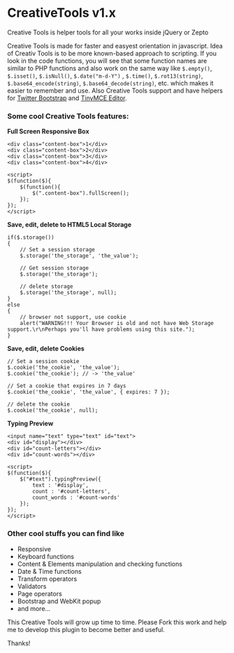 # CreativeTools v1.x
Creative Tools is helper tools for all your works inside jQuery or Zepto

Creative Tools is made for faster and easyest orientation in javascript. Idea of Creativ Tools is to be more known-based approach to scripting. If you look in the code functions, you will see that some function names are similar to PHP functions and also work on the same way like `$.empty()`, `$.isset()`, `$.isNull()`, `$.date("m-d-Y")` , `$.time()`, `$.rot13(string)`, `$.base64_encode(string)`, `$.base64_decode(string)`, etc. which makes it easier to remember and use. Also Creative Tools support and have helpers for <a href="http://getbootstrap.com/" target="_blank">Twitter Bootstrap</a> and <a href="http://www.tinymce.com/" target="_blank">TinyMCE Editor</a>.

### Some cool Creative Tools features:

**Full Screen Responsive Box**
```
<div class="content-box">1</div>
<div class="content-box">2</div>
<div class="content-box">3</div>
<div class="content-box">4</div>

<script>
$(function($){
	$(function(){
		$(".content-box").fullScreen();
	});
});
</script>
```

**Save, edit, delete to HTML5 Local Storage**
```
if($.storage())
{
	// Set a session storage
	$.storage('the_storage', 'the_value');
	
	// Get session storage
	$.storage('the_storage');
	
	// delete storage
	$.storage('the_storage', null);
}
else
{
	// browser not support, use cookie
   	alert("WARNING!!! Your Browser is old and not have Web Storage support.\r\nPerhaps you'll have problems using this site.");
}
```

**Save, edit, delete Cookies**
```
// Set a session cookie
$.cookie('the_cookie', 'the_value');
$.cookie('the_cookie'); // -> 'the_value'

// Set a cookie that expires in 7 days
$.cookie('the_cookie', 'the_value', { expires: 7 });

// delete the cookie
$.cookie('the_cookie', null);
```

**Typing Preview**
```
<input name="text" type="text" id="text">
<div id="display"></div>
<div id="count-letters"></div>
<div id="count-words"></div>

<script>
$(function($){
	$("#text").typingPreview({
		text : '#display',
		count : '#count-letters',
		count_words : '#count-words'
	});
});
</script>
```

### Other cool stuffs you can find like
- Responsive
- Keyboard functions
- Content & Elements manipulation and checking functions
- Date & Time functions
- Transform operators
- Validators
- Page operators
- Bootstrap and WebKit popup
- and more...

This Creative Tools will grow up time to time. Please Fork this work and help me to develop this plugin to become better and useful.

Thanks!
